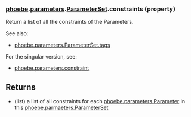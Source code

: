 ### [phoebe](phoebe.md).[parameters](phoebe.parameters.md).[ParameterSet](phoebe.parameters.ParameterSet.md).constraints (property)




Return a list of all the constraints of the Parameters.

See also:
* [phoebe.parameters.ParameterSet.tags](phoebe.parameters.ParameterSet.tags.md)

For the singular version, see:
* [phoebe.parameters.constraint](phoebe.parameters.constraint.md)

Returns
--------
* (list) a list of all constraints for each [phoebe.parameters.Parameter](phoebe.parameters.Parameter.md)
    in this [phoebe.parmaeters.ParameterSet](phoebe.parmaeters.ParameterSet.md)

